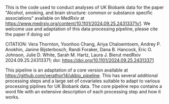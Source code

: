 This is the code used to conduct analyses of UK Biobank data for the paper "Alcohol, smoking, and brain structure: common or substance specific associations" available on MedRxiv at https://www.medrxiv.org/content/10.1101/2024.09.25.24313371v1. We welcome use and adaptation of this data processing pipeline, please cite the paper if doing so!


CITATION: Vera Thornton, Yoonhoo Chang, Ariya Chaloemtoem, Andrey P. Anokhin, Janine Bijsterbosch, Randi Foraker, Dana B. Hancock, Eric O. Johnson, Julie D. White, Sarah M. Hartz, Laura J. Bierut
medRxiv 2024.09.25.24313371; doi: https://doi.org/10.1101/2024.09.25.24313371


This pipeline is an adaptation of a core version available at https://github.com/verathor14/ukbio_pipeline. This has several additional processing steps and a large set of covariates suitable to adapt to various processing piplines for UK Biobank data. The core pipeline repo contains a word file with an extensive description of each processing step and how it works.
